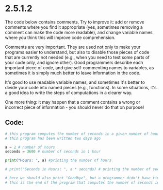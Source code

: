 # 2.5.1.2

 The code below contains comments. Try to improve it: add or remove comments where you find it appropriate (yes, sometimes removing a comment can make the code more readable), and change variable names where you think this will improve code comprehension.

Comments are very important. They are used not only to make your programs easier to understand, but also to disable those pieces of code that are currently not needed (e.g., when you need to test some parts of your code only, and ignore other). Good programmers describe each important piece of code, and give self-commenting names to variables, as sometimes it is simply much better to leave information in the code.

It's good to use readable variable names, and sometimes it's better to divide your code into named pieces (e.g., functions). In some situations, it's a good idea to write the steps of computations in a clearer way.

One more thing: it may happen that a comment contains a wrong or incorrect piece of information - you should never do that on purpose!

## Code:

```python
# this program computes the number of seconds in a given number of hours
# this program has been written two days ago

a = 2 # number of hours
seconds = 3600 # number of seconds in 1 hour

print("Hours: ", a) #printing the number of hours

# print("Seconds in Hours: ", a * seconds) # printing the number of seconds in a given number of hours

# here we should also print "Goodbye", but a programmer didn't have time to write any code
# this is the end of the program that computes the number of seconds in 3 hour
```